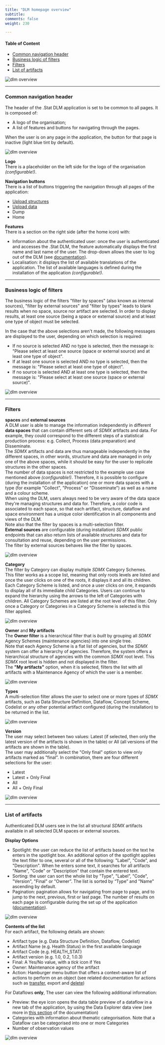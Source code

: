 ```yaml
---
title: "DLM homepage overview"
subtitle: 
comments: false
weight: 230

---
```


#### Table of Content
- [Common navigation header](#common-navigation-header)
- [Business logic of filters](#business-logic-of-filters)
- [Filters](#filters)
- [List of artifacts](#list-of-artifacts)


![dlm overview](/using-dlm/files/dlm-overview-1.png)

---

### Common navigation header

The header of the .Stat DLM application is set to be common to all pages. It is composed of:
* A logo of the organisation;
* A list of features and buttons for navigating through the pages.  

When the user is on any page in the application, the button for that page is inactive (light blue tint by default).

![dlm overview](/using-dlm/files/dlm-overview-1bis.png)

**Logo**  
There is a placeholder on the left side for the logo of the organisation *(configurable!)*.  

**Navigation buttons**  
There is a list of buttons triggering the navigation through all pages of the application:
* [Upload structures](/using-dlm/upload-structure/)
* [Upload data](/using-dlm/upload-data/)
* Dump
* Home

**Features**  
There is a section on the right side (after the home icon) with:
* Information about the authenticated user: once the user is authenticated and accesses the .Stat DLM, the feature automatically displays the first name and last name of the user. The drop-down allows the user to log out of the DLM (see [documentation](/using-dlm/log-in-dlm/)).
* Localisation: it displays the list of available translations of the application. The list of available languages is defined during the installation of the application *(configurable!)*.

---

### Business logic of filters

The business logic of the filters "filter by spaces" (also known as internal sources), "filter by external sources" and "filter by types" leads to blank results when no space, source nor artifact are selected. In order to display results, at least one source (being a space or external source) and at least one type of object must be selected.

In the case that the above selections aren't made, the following messages are displayed to the user, depending on which selection is required:
* If no source is selected AND no type is selected, then the message is: "Please select at least one source (space or external source) and at least one type of object".
* If at least one source is selected AND no type is selected, then the message is: "Please select at least one type of object".
* If no source is selected AND at least one type is selected, then the message is: "Please select at least one source (space or external source)".

![dlm overview](/using-dlm/files/dlm-overview-2.png)

---

### Filters
**spaces** and **external sources**  
A DLM user is able to manage the information independently in different **data spaces** that can contain different sets of *SDMX* artifacts and data. For example, they could correspond to the different steps of a statistical production process: e.g. Collect, Process (data preparation) and Disseminate.  
The *SDMX* artifacts and data are thus manageable independently in the different spaces, in other words, structure and data are managed in only one of the above spaces, while it should be easy for the user to replicate structures in the other spaces.  
The number of data spaces is not restricted to the example use case mentioned above *(configurable!)*. Therefore, it is possible to configure (during the installation of the application) one or more data spaces with a type (for example "Collect", "Process" or "Disseminate") as well as a name and a colour scheme.  
When using the DLM, users always need to be very aware of the data space they're managing structures and data for. Therefore, a color code is associated to each space, so that each artifact, structure, dataflow and space environment has a unique color identification in all components and views of the DLM.  
Note also that the filter by spaces is a multi-selection filter.  
**External sources** are configurable (during installation) *SDMX* public endpoints that can also return lists of available structures and data for consultation and reuse, depending on the user permissions.  
The filter by external sources behaves like the filter by spaces.

![dlm overview](/using-dlm/files/dlm-overview-3.png)

**Category**  
The filter by Category can display multiple *SDMX* Category Schemes.  
This filter works as a scope list, meaning that only roots levels are listed and once the user clicks on one of the roots, it displays it and all its children.
Each Category Scheme is listed, and once a user clicks on one, it expands to display all of its immediate child Categories. Users can continue to expand the hierarchy using the arrows to the left of Categories with children.
All Category Schemes are listed at the root level of this filter. Only once a Category or Categories in a Category Scheme is selected is this filter applied.

![dlm overview](/using-dlm/files/dlm-overview-4.png)

**Owner** and **My artifacts**  
The **Owner filter** is a hierarchical filter that is *built* by grouping all *SDMX* Agency Schemes (maintenance agencies) into one single tree.  
Note that each Agency Scheme is a flat list of agencies, but the *SDMX* system can offer a hierarchy of agencies. Therefore, the system offers a hierarchical structure of agencies with the common *SDMX* root level. This *SDMX* root level is hidden and not displayed in the filter.  
The **"My artifacts"** option, when it is selected, filters the list with all artifacts with a Maintenance Agency of which the user is a member.

![dlm overview](/using-dlm/files/dlm-overview-5.png)

**Types**  
A multi-selection filter allows the user to select one or more types of *SDMX* artifacts, such as Data Structure Definition, Dataflow, Concept Scheme, Codelist or any other potential artifact configured (during the installation) to be returned in the list.  

![dlm overview](/using-dlm/files/dlm-overview-6.png)

**Version**  
The user may select between two values: Latest (if selected, then only the latest version of the artifacts is shown in the table) or All (all versions of the artifacts are shown in the table).  
The user may additionally select the "Only final" option to view only artifacts marked as "final". In combination, there are four different selections for the user:
* Latest
* Latest + Only Final
* All
* All + Only Final

![dlm overview](/using-dlm/files/dlm-overview-7.png)

---

### List of artifacts
Authenticated DLM users see in the list all structural *SDMX* artifacts available in all selected DLM spaces or external sources.  

**Display Options**  
*  Spotlight: the user can reduce the list of artifacts based on the text he enters in the spotlight box. An additional option of the spotlight applies the text filter to one, several or all of the following: "Label", "Code", and "Description".
When he enters some text, it searches for all artifacts "Name", "Code" or "Description" that contain the entered text.
* Sorting: the user can sort the whole list by "Type", "Label”, "Code", "Version", "Final" or "Owner”. The list is sorted by “Type” and "Name" ascending by default.
* Pagination: pagination allows for navigating from page to page, and to jump to the next, previous, first or last page. The number of results on each page is configurable during the set up of the application ([documentation](/configurations/dlm-configuration/)).

![dlm overview](/using-dlm/files/dlm-overview-8.png)

**Contents of the list**  
For each artifact, the following details are shown:
* Artifact type (e.g. Data Structure Definition, Dataflow, Codelist)
* Artifact Name (e.g. Health Status) in the first available language
* Artifact Code (e.g. HEALTH_STAT)
* Artifact version (e.g. 1.0, 0.2, 1.0.3)
* Final: A Yes/No value, with a *tick* icon if Yes
* Owner: Maintenance agency of the artifact
* Action: Hamburger menu button that offers a context-aware list of actions to perform on an object (see related documentation for actions such as [transfer](/using-dlm/copy-data.md), export and [delete](/using-dlm/delete-data-structures.md))

For Dataflows **only**, The user can view the following additional information:
* Preview: the eye icon opens the data table preview of a dataflow in a new tab of the application, by using the Data Explorer data view (see more in [this section](https://sis-cc.gitlab.io/dotstatsuite-documentation/using-dlm/preview-data/) of the documentation)
* Categories with information about thematic categorisation. Note that a Dataflow can be categorised into one or more Categories
* Number of observation values

![dlm overview](/using-dlm/files/dlm-overview-9.png)
